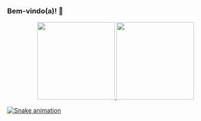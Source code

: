 ### Bem-vindo(a)! 👋

<div align="center">
  <a href="https://github.com/glattanz">
  <img height="180em" src="https://github-readme-stats.vercel.app/api?username=glattanz&show_icons=true&theme=bear&include_all_commits=true&count_private=true"/>
  <img height="180em" src="https://github-readme-stats.vercel.app/api/top-langs/?username=glattanz&layout=compact&langs_count=7&theme=bear"/>
</div>
  
 ![Snake animation](https://github.com/glattanz/glattanz/blob/output/github-contribution-grid-snake.svg)
